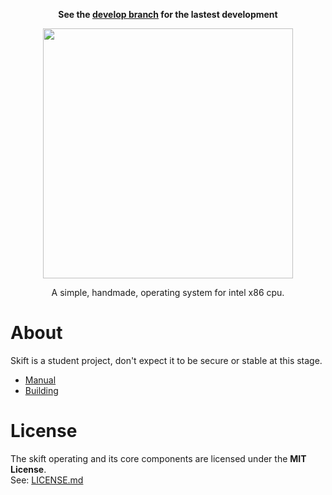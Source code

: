 <p align="center">
<b>See the <a href="https://github.com/skiftOS/skift/tree/develop">develop branch</a> for the lastest development</b>
</p>

<p align="center">
<img src="manual/assets/capture.png" height=400 />
</p>
<p align="center">
A simple, handmade, operating system for intel x86 cpu.
</p>

# About
Skift is a student project, don't expect it to be secure or stable at this stage.

- [Manual](manual/readme.md)
- [Building](manual/building.md)

# License
The skift operating and its core components are licensed under the **MIT License**.              
See: [LICENSE.md](LICENSE.md)
